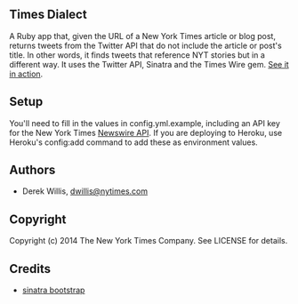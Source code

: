 ## Times Dialect

A Ruby app that, given the URL of a New York Times article or blog post, returns tweets from the Twitter API that do not include the article or post's title. In other words, it finds tweets that reference NYT stories but in a different way. It uses the Twitter API, Sinatra and the Times Wire gem. [See it in action](http://tweetrewrite.herokuapp.com/).

## Setup

You'll need to fill in the values in config.yml.example, including an API key for the New York Times [Newswire API](http://developer.nytimes.com/docs/read/times_newswire_api). If you are deploying to Heroku, use Heroku's config:add command to add these as environment values.

## Authors
* Derek Willis, dwillis@nytimes.com

## Copyright

Copyright (c) 2014 The New York Times Company. See LICENSE for details.

## Credits
* [sinatra bootstrap](https://github.com/cldwalker/sinatra-bootstrap) 
